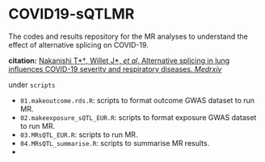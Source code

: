 # COVID19-sQTLMR

The codes and results repository for the MR analyses to understand the effect of alternative splicing on COVID-19.

**citation:** [Nakanishi T*†, Willet J*, _et al_. Alternative splicing in lung influences COVID-19 severity and respiratory diseases. _Medrxiv_](https://www.medrxiv.org/content/10.1101/2022.10.18.22281202v1)

under `scripts`

* `01.makeoutcome.rds.R`: scripts to format outcome GWAS dataset to run MR.
* `02.makeexposure_sQTL_EUR.R`: scripts to format exposure GWAS dataset to run MR.
* `03.MRsQTL_EUR.R`: scripts to run MR.
* `04.MRsQTL_summarise.R`: scripts to summarise MR results.
* 
